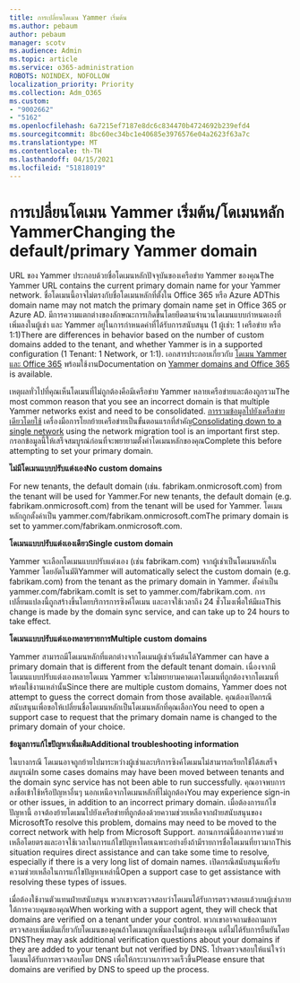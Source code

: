 ```yaml
---
title: การเปลี่ยนโดเมน Yammer เริ่มต้น
ms.author: pebaum
author: pebaum
manager: scotv
ms.audience: Admin
ms.topic: article
ms.service: o365-administration
ROBOTS: NOINDEX, NOFOLLOW
localization_priority: Priority
ms.collection: Adm_O365
ms.custom:
- "9002662"
- "5162"
ms.openlocfilehash: 6a7215ef7187e8dc6c834470b4724692b239efd4
ms.sourcegitcommit: 8bc60ec34bc1e40685e3976576e04a2623f63a7c
ms.translationtype: MT
ms.contentlocale: th-TH
ms.lasthandoff: 04/15/2021
ms.locfileid: "51818019"
---
```

# <a name="changing-the-defaultprimary-yammer-domain"></a><span data-ttu-id="64a24-102">การเปลี่ยนโดเมน Yammer เริ่มต้น/โดเมนหลัก Yammer</span><span class="sxs-lookup"><span data-stu-id="64a24-102">Changing the default/primary Yammer domain</span></span>

<span data-ttu-id="64a24-103">URL ของ Yammer ประกอบด้วยชื่อโดเมนหลักปัจจุบันของเครือข่าย Yammer ของคุณ</span><span class="sxs-lookup"><span data-stu-id="64a24-103">The Yammer URL contains the current primary domain name for your Yammer network.</span></span> <span data-ttu-id="64a24-104">ชื่อโดเมนนี้อาจไม่ตรงกับชื่อโดเมนหลักที่ตั้งใน Office 365 หรือ Azure AD</span><span class="sxs-lookup"><span data-stu-id="64a24-104">This domain name may not match the primary domain name set in Office 365 or Azure AD.</span></span> <span data-ttu-id="64a24-105">มีการความแตกต่างของลักษณะการเกิดขึ้นโดยยึดตามจํานวนโดเมนแบบกําหนดเองที่เพิ่มลงในผู้เช่า และ Yammer อยู่ในการกําหนดค่าที่ได้รับการสนับสนุน (1 ผู้เช่า: 1 เครือข่าย หรือ 1:1)</span><span class="sxs-lookup"><span data-stu-id="64a24-105">There are differences in behavior based on the number of custom domains added to the tenant, and whether Yammer is in a supported configuration (1 Tenant: 1 Network, or 1:1).</span></span> <span data-ttu-id="64a24-106">เอกสารประกอบเกี่ยวกับ [โดเมน Yammer และ Office 365](https://docs.microsoft.com/yammer/configure-your-yammer-network/manage-yammer-domains) พร้อมใช้งาน</span><span class="sxs-lookup"><span data-stu-id="64a24-106">Documentation on [Yammer domains and Office 365](https://docs.microsoft.com/yammer/configure-your-yammer-network/manage-yammer-domains) is available.</span></span>

<span data-ttu-id="64a24-107">เหตุผลทั่วไปที่คุณเห็นโดเมนที่ไม่ถูกต้องคือมีเครือข่าย Yammer หลายเครือข่ายและต้องถูกรวม</span><span class="sxs-lookup"><span data-stu-id="64a24-107">The most common reason that you see an incorrect domain is that multiple Yammer networks exist and need to be consolidated.</span></span> <span data-ttu-id="64a24-108">[การรวมข้อมูลไปยังเครือข่ายเดียวโดยใช้](https://docs.microsoft.com/yammer/configure-your-yammer-network/consolidate-multiple-yammer-networks) เครื่องมือการโยกย้ายเครือข่ายเป็นขั้นตอนแรกที่สําคัญ</span><span class="sxs-lookup"><span data-stu-id="64a24-108">[Consolidating down to a single network](https://docs.microsoft.com/yammer/configure-your-yammer-network/consolidate-multiple-yammer-networks) using the network migration tool is an important first step.</span></span> <span data-ttu-id="64a24-109">กรอกข้อมูลนี้ให้เสร็จสมบูรณ์ก่อนที่จะพยายามตั้งค่าโดเมนหลักของคุณ</span><span class="sxs-lookup"><span data-stu-id="64a24-109">Complete this before attempting to set your primary domain.</span></span>

<span data-ttu-id="64a24-110">**ไม่มีโดเมนแบบปรับแต่งเอง**</span><span class="sxs-lookup"><span data-stu-id="64a24-110">**No custom domains**</span></span>

<span data-ttu-id="64a24-111">For new tenants, the default domain (เช่น. fabrikam.onmicrosoft.com) from the tenant will be used for Yammer.</span><span class="sxs-lookup"><span data-stu-id="64a24-111">For new tenants, the default domain (e.g. fabrikam.onmicrosoft.com) from the tenant will be used for Yammer.</span></span> <span data-ttu-id="64a24-112">โดเมนหลักถูกตั้งค่าเป็น yammer.com/fabrikam.onmicrosoft.com</span><span class="sxs-lookup"><span data-stu-id="64a24-112">The primary domain is set to yammer.com/fabrikam.onmicrosoft.com.</span></span>

<span data-ttu-id="64a24-113">**โดเมนแบบปรับแต่งเองเดียว**</span><span class="sxs-lookup"><span data-stu-id="64a24-113">**Single custom domain**</span></span>

<span data-ttu-id="64a24-114">Yammer จะเลือกโดเมนแบบปรับแต่งเอง (เช่น fabrikam.com) จากผู้เช่าเป็นโดเมนหลักใน Yammer โดยอัตโนมัติ</span><span class="sxs-lookup"><span data-stu-id="64a24-114">Yammer will automatically select the custom domain (e.g. fabrikam.com) from the tenant as the primary domain in Yammer.</span></span> <span data-ttu-id="64a24-115">ตั้งค่าเป็น yammer.com/fabrikam.com</span><span class="sxs-lookup"><span data-stu-id="64a24-115">It is set to yammer.com/fabrikam.com.</span></span> <span data-ttu-id="64a24-116">การเปลี่ยนแปลงนี้ถูกสร้างขึ้นโดยบริการการซิงค์โดเมน และอาจใช้เวลาถึง 24 ชั่วโมงเพื่อให้มีผล</span><span class="sxs-lookup"><span data-stu-id="64a24-116">This change is made by the domain sync service, and can take up to 24 hours to take effect.</span></span>

<span data-ttu-id="64a24-117">**โดเมนแบบปรับแต่งเองหลายรายการ**</span><span class="sxs-lookup"><span data-stu-id="64a24-117">**Multiple custom domains**</span></span>

<span data-ttu-id="64a24-118">Yammer สามารถมีโดเมนหลักที่แตกต่างจากโดเมนผู้เช่าเริ่มต้นได้</span><span class="sxs-lookup"><span data-stu-id="64a24-118">Yammer can have a primary domain that is different from the default tenant domain.</span></span> <span data-ttu-id="64a24-119">เนื่องจากมีโดเมนแบบปรับแต่งเองหลายโดเมน Yammer จะไม่พยายามคาดเดาโดเมนที่ถูกต้องจากโดเมนที่พร้อมใช้งานเหล่านั้น</span><span class="sxs-lookup"><span data-stu-id="64a24-119">Since there are multiple custom domains, Yammer does not attempt to guess the correct domain from those available.</span></span> <span data-ttu-id="64a24-120">คุณต้องเปิดกรณีสนับสนุนเพื่อขอให้เปลี่ยนชื่อโดเมนหลักเป็นโดเมนหลักที่คุณเลือก</span><span class="sxs-lookup"><span data-stu-id="64a24-120">You need to open a support case to request that the primary domain name is changed to the primary domain of your choice.</span></span>

<span data-ttu-id="64a24-121">**ข้อมูลการแก้ไขปัญหาเพิ่มเติม**</span><span class="sxs-lookup"><span data-stu-id="64a24-121">**Additional troubleshooting information**</span></span>

<span data-ttu-id="64a24-122">ในบางกรณี โดเมนอาจถูกย้ายไปมาระหว่างผู้เช่าและบริการซิงค์โดเมนไม่สามารถเรียกใช้ได้สเสร็จสมบูรณ์</span><span class="sxs-lookup"><span data-stu-id="64a24-122">In some cases domains may have been moved between tenants and the domain sync service has not been able to run successfully.</span></span> <span data-ttu-id="64a24-123">คุณอาจพบการลงชื่อเข้าใช้หรือปัญหาอื่นๆ นอกเหนือจากโดเมนหลักที่ไม่ถูกต้อง</span><span class="sxs-lookup"><span data-stu-id="64a24-123">You may experience sign-in or other issues, in addition to an incorrect primary domain.</span></span> <span data-ttu-id="64a24-124">เมื่อต้องการแก้ไขปัญหานี้ อาจต้องย้ายโดเมนไปยังเครือข่ายที่ถูกต้องด้วยความช่วยเหลือจากฝ่ายสนับสนุนของ Microsoft</span><span class="sxs-lookup"><span data-stu-id="64a24-124">To resolve this problem, domains may need to be moved to the correct network with help from Microsoft Support.</span></span> <span data-ttu-id="64a24-125">สถานการณ์นี้ต้องการความช่วยเหลือโดยตรงและอาจใช้เวลาในการแก้ไขปัญหาโดยเฉพาะอย่างยิ่งถ้ามีรายการชื่อโดเมนที่ยาวมาก</span><span class="sxs-lookup"><span data-stu-id="64a24-125">This situation requires direct assistance and can take some time to resolve, especially if there is a very long list of domain names.</span></span> <span data-ttu-id="64a24-126">เปิดกรณีสนับสนุนเพื่อรับความช่วยเหลือในการแก้ไขปัญหาเหล่านี้</span><span class="sxs-lookup"><span data-stu-id="64a24-126">Open a support case to get assistance with resolving these types of issues.</span></span>

<span data-ttu-id="64a24-127">เมื่อต้องใช้งานตัวแทนฝ่ายสนับสนุน พวกเขาจะตรวจสอบว่าโดเมนได้รับการตรวจสอบแล้วบนผู้เช่าภายใต้การควบคุมของคุณ</span><span class="sxs-lookup"><span data-stu-id="64a24-127">When working with a support agent, they will check that domains are verified on a tenant under your control.</span></span> <span data-ttu-id="64a24-128">พวกเขาอาจถามข้อถามการตรวจสอบเพิ่มเติมเกี่ยวกับโดเมนของคุณถ้าโดเมนถูกเพิ่มลงในผู้เช่าของคุณ แต่ไม่ได้รับการยืนยันโดย DNS</span><span class="sxs-lookup"><span data-stu-id="64a24-128">They may ask additional verification questions about your domains if they are added to your tenant but not verified by DNS.</span></span> <span data-ttu-id="64a24-129">โปรดตรวจสอบให้แน่ใจว่าโดเมนได้รับการตรวจสอบโดย DNS เพื่อให้กระบวนการรวดเร็วขึ้น</span><span class="sxs-lookup"><span data-stu-id="64a24-129">Please ensure that domains are verified by DNS to speed up the process.</span></span>
